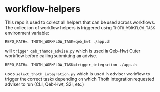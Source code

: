 # workflow-helpers

This repo is used to collect all helpers that can be used across workflows. The collection of workflow helpers is triggered using
`THOTH_WORKFLOW_TASK` environment variable:

```shell
REPO_PATH=. THOTH_WORKFLOW_TASK=qeb_hwt ./app.sh
```

will `trigger qeb_thamos_advise.py` which is used in Qeb-Hwt Outer workflow before calling submitting an advise.

```shell
REPO_PATH=. THOTH_WORKFLOW_TASK=trigger_integration ./app.sh
```

uses `select_thoth_integration.py` which is used in adviser workflow to trigger
the correct tasks depending on which Thoth integration requested adviser to run (CLI, Qeb-Hwt, S2I, etc.)